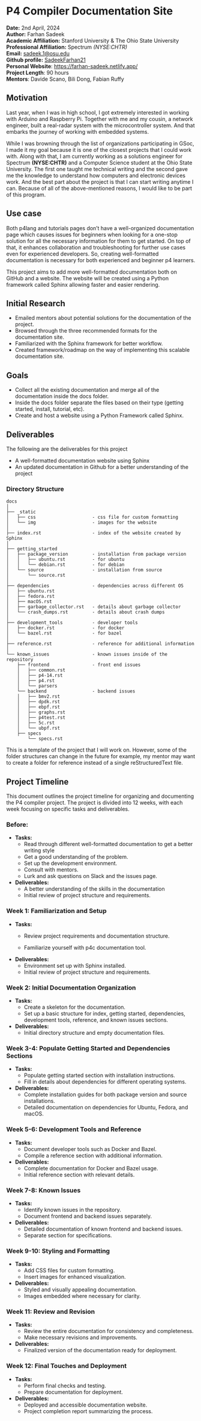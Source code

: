 # P4 Compiler Documentation Site

**Date:** 2nd April, 2024  
**Author:** Farhan Sadeek  
**Academic Affiliation:** Stanford University & The Ohio State University  
**Professional Affiliation:** Spectrum *(NYSE:CHTR)*\
**Email:** sadeek.1@osu.edu  
**Github profile:** [SadeekFarhan21](https://github.com/SadeekFarhan21) \
**Personal Website**: https://farhan-sadeek.netlify.app/ \
**Project Length**: 90 hours \
**Mentors**: Davide Scano, Bili Dong, Fabian Ruffy

## Motivation

Last year, when I was in high school, I got extremely interested in working with Arduino and Raspberry Pi. Together with me and my cousin, a network engineer, built a real-radar system with the microcontroller system. And that embarks the journey of working with embedded systems.

While I was browning through the list of organizations participating in GSoc, I made it my goal because it is one of the closest projects that I could work with. Along with that, I am currently working as a solutions engineer for Spectrum <strong>(NYSE:CHTR)</strong> and a Computer Science student at the Ohio State University. The first one taught me technical writing and the second gave me the knowledge to understand how computers and electronic devices work. And the best part about the project is that I can start writing anytime I can. Because of all of the above-mentioned reasons, I would like to be part of this program.

## Use case

Both p4lang and tutorials pages don’t have a well-organized documentation page which causes issues for beginners when looking for a one-stop solution for all the necessary information for them to get started. On top of that, it enhances collaboration and troubleshooting for further use cases even for experienced developers. So, creating well-formatted documentation is necessary for both experienced and beginner p4 learners.

This project aims to add more well-formatted documentation both on GitHub and a website. The website will be created using a Python framework called Sphinx allowing faster and easier rendering.

## Initial Research

- Emailed mentors about potential solutions for the documentation of the project.
- Browsed through the three recommended formats for the documentation site.
- Familiarized with the Sphinx framework for better workflow.
- Created framework/roadmap on the way of implementing this scalable documentation site.

## Goals

- Collect all the existing documentation and merge all of the documentation inside the docs folder.
- Inside the docs folder separate the files based on their type (getting started, install, tutorial, etc).
- Create and host a website using a Python Framework called Sphinx.

## Deliverables


The following are the deliverables for this project
- A well-formatted documentation website using Sphinx
- An updated documentation in Github for a better understanding of the project

### Directory Structure
```
docs
│
├── _static
│   ├── css                     - css file for custom formatting
│   └── img                     - images for the website 
│
├── index.rst                   - index of the website created by Sphinx
│
├── getting_started
│   ├── package_version         - installation from package version
│   │   ├── ubuntu.rst          - for ubuntu
│   │   └── debian.rst          - for debian
│   └── source                  - installation from source
│       └── source.rst
│
├── dependencies                - dependencies across different OS
│   ├── ubuntu.rst
│   ├── fedora.rst
│   ├── macOS.rst
│   ├── garbage_collector.rst   - details about garbage collector
│   └── crash_dumps.rst         - details about crash dumps
│
├── development_tools           - developer tools
│   ├── docker.rst              - for docker
│   └── bazel.rst               - for bazel
│
├── reference.rst               - reference for additional information
│   
└── known_issues                - known issues inside of the repository
    ├── frontend                - front end issues
    │   ├── common.rst
    │   ├── p4-14.rst
    │   ├── p4.rst
    │   └── parsers
    └── backend                 - backend issues
    │   ├── bmv2.rst
    │   ├── dpdk.rst
    │   ├── ebpf.rst
    │   ├── graphs.rst
    │   ├── p4test.rst
    │   ├── 5c.rst
    │   └── ubpf.rst
    ├── specs
        └── specs.rst
```      
      
This is a template of the project that I will work on. However, some of the folder structures can change in the future for example, my mentor may want to create a folder for reference instead of a single reStructuredText file.     
    

## Project Timeline

This document outlines the project timeline for organizing and documenting the P4 compiler project. The project is divided into 12 weeks, with each week focusing on specific tasks and deliverables.

### Before:
- **Tasks:**
    - Read through different well-formatted documentation to get a better writing style
    - Get a good understanding of the problem.
    - Set up the development environment.
    - Consult with mentors.
    - Lurk and ask questions on Slack and the issues page.
- **Deliverables:**
  - A better understanding of the skills in the documentation 
  - Initial review of project structure and requirements.


### Week 1: Familiarization and Setup
- **Tasks:**
  - Review project requirements and documentation structure.
  
  - Familiarize yourself with p4c documentation tool.
- **Deliverables:**
  - Environment set up with Sphinx installed.
  - Initial review of project structure and requirements.

### Week 2: Initial Documentation Organization
- **Tasks:**
  - Create a skeleton for the documentation.
  - Set up a basic structure for index, getting started, dependencies, development tools, reference, and known issues sections.
- **Deliverables:**
  - Initial directory structure and empty documentation files.

### Week 3-4: Populate Getting Started and Dependencies Sections
- **Tasks:**
  - Populate getting started section with installation instructions.
  - Fill in details about dependencies for different operating systems.
- **Deliverables:**
  - Complete installation guides for both package version and source installations.
  - Detailed documentation on dependencies for Ubuntu, Fedora, and macOS.

### Week 5-6: Development Tools and Reference
- **Tasks:**
  - Document developer tools such as Docker and Bazel.
  - Compile a reference section with additional information.
- **Deliverables:**
  - Complete documentation for Docker and Bazel usage.
  - Initial reference section with relevant details.

### Week 7-8: Known Issues
- **Tasks:**
  - Identify known issues in the repository.
  - Document frontend and backend issues separately.
- **Deliverables:**
  - Detailed documentation of known frontend and backend issues.
  - Separate section for specifications.

### Week 9-10: Styling and Formatting
- **Tasks:**
  - Add CSS files for custom formatting.
  - Insert images for enhanced visualization.
- **Deliverables:**
  - Styled and visually appealing documentation.
  - Images embedded where necessary for clarity.

### Week 11: Review and Revision
- **Tasks:**
  - Review the entire documentation for consistency and completeness.
  - Make necessary revisions and improvements.
- **Deliverables:**
  - Finalized version of the documentation ready for deployment.

### Week 12: Final Touches and Deployment
- **Tasks:**
  - Perform final checks and testing.
  - Prepare documentation for deployment.
- **Deliverables:**
  - Deployed and accessible documentation website.
  - Project completion report summarizing the process.